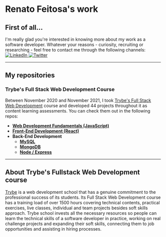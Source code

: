 # Renato Feitosa's work

## First of all...
I'm really glad you're interested in knowing more about my work as a software developer. Whatever your reasons - curiosity, recruiting or researching - feel free to contact me through the following channels:  
<a href="https://www.linkedin.com/in/renato-pereira-feitosa/">
  ![LinkedIn](https://img.shields.io/badge/linkedin-%230077B5.svg?style=for-the-badge&logo=linkedin&logoColor=white)
</a>
<a href="https://twitter.com/pythaqua/">
  ![Twitter](https://img.shields.io/badge/@pythaqua-%231DA1F2.svg?style=for-the-badge&logo=Twitter&logoColor=white)
</a>

---

## My repositories

### **Trybe's Full Stack Web Development Course**

Between November 2020 and November 2021, I took [Trybe's Full Stack Web Development](#about-trybes-fullstack-web-development-course) course and developed 44 projects throughout it as content learning assessments. You can check them out in the following repos:  
 * **[Web Development Fundamentals (JavaScript)](https://github.com/pythaqua/trybe-javascript)**
 * **[Front-End Development (React)](https://github.com/pythaqua/trybe-react)**
 * **Back-End Development**
    * **[MySQL](https://github.com/pythaqua/trybe-mysql)**
    * **[MongoDB](https://github.com/pythaqua/trybe-mongodb)**
    * **[Node / Express](https://github.com/pythaqua/trybe-node-express)**

---

## About Trybe's Fullstack Web Development course

[Trybe](https://www.betrybe.com/) is a web development school that has a genuine commitment to the professional success of its students. Its Full Stack Web Development course has a training load of over 1500 hours covering technical contents, practical exercises, live classes, individual and team projects besides soft skills approach. Trybe school invests all the necessary resources so people can learn the technical skills of a software developer in practice, working on real challenge projects and expanding their soft skills, connecting them to job opportunities and assisting in hiring processes. 